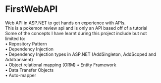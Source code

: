 # FirstWebAPI
Web API in ASP.NET to get hands on experience with APIs.      
This is a pokemon review api and is only an API based off of a tutorial      
Some of the concepts I have learnt during this project include but not limited to:     
•	Repository Pattern  
•	Dependency Injection  
•	Dependency Injection types in ASP.NET (AddSingleton, AddScoped and Addtransient)       
•	Object relational mapping (ORM)
•	Entity Framework     
•	Data Transfer Objects     
•	Auto-mapper     
